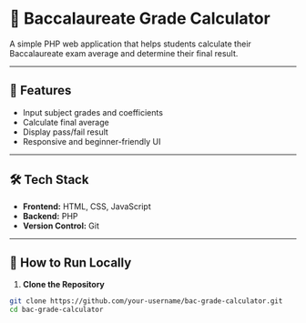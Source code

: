 # 🧮 Baccalaureate Grade Calculator

A simple PHP web application that helps students calculate their Baccalaureate exam average and determine their final
result.

---

## 📌 Features

- Input subject grades and coefficients
- Calculate final average
- Display pass/fail result
- Responsive and beginner-friendly UI

---

## 🛠️ Tech Stack

- **Frontend:** HTML, CSS, JavaScript
- **Backend:** PHP
- **Version Control:** Git

---

## 🚀 How to Run Locally

1. **Clone the Repository**
```bash
git clone https://github.com/your-username/bac-grade-calculator.git
cd bac-grade-calculator